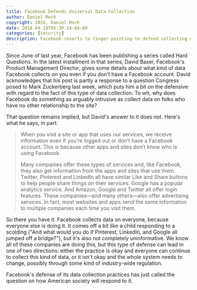 ```yaml
---
title: Facebook Defends Universal Data Collection
author: Daniel Moch
copyright: 2018, Daniel Moch
date: 2018-04-18T05:30:14-04:00
categories: [security]
description: Facebook resorts to finger-pointing to defend collecting data on non-users
---
```

Since June of last year, Facebook has been publishing a series called
Hard Questions. In the latest installment in that series, David Baser,
Facebook's Product Management Director, gives some details about what
kind of data Facebook collects on you even if you don't have a Facebook
account. David acknowledges that his post is partly a response to a
question Congress posed to Mark Zuckerberg last week, which puts him a
bit on the defensive with regard to the fact of this type of data
collection. To wit, why does Facebook do something as arguably intrusive
as collect data on folks who have no other relationship to the site?

That question remains implied, but David's answer to it does not. Here's
what he says, in part:

> When you visit a site or app that uses our services, we receive
> information even if you’re logged out or don’t have a Facebook
> account.  This is because other apps and sites don’t know who is
> using Facebook.
>
> Many companies offer these types of services and, like Facebook, they
> also get information from the apps and sites that use them. Twitter,
> Pinterest and LinkedIn all have similar Like and Share buttons to
> help people share things on their services. Google has a popular
> analytics service. And Amazon, Google and Twitter all offer login
> features. These companies—and many others—also offer
> advertising services. In fact, most websites and apps send the same
> information to multiple companies each time you visit them.

So there you have it. Facebook collects data on everyone, because
everyone else is doing it. It comes off a bit like a child responding to
a scolding ("And what would you do if Pinterest, LinkedIn, and Google
all jumped off a bridge?"), but it's also not completely uninformative.
We know all of these companies are doing this, but this type of defense
can lead in one of two directions: either the practice is okay and
everyone can continue to collect this kind of data, or it isn't okay and
the whole system needs to change, possibly through some kind of
industry-wide regulation.

Facebook's defense of its data collection practices has just called the
question on how American society will respond to it.
